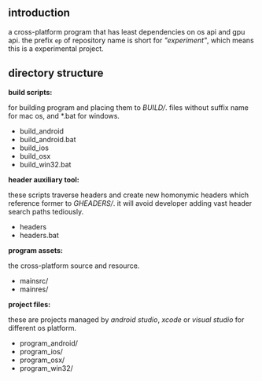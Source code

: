 ## introduction

a cross-platform program that has least dependencies on os api and gpu api.
the prefix `ep` of repository name is short for *"experiment"*,
which means this is a experimental project.

## directory structure

**build scripts:**

for building program and placing them to *BUILD/*.
files without suffix name for mac os, and *.bat for windows.

* build_android
* build_android.bat
* build_ios
* build_osx
* build_win32.bat

**header auxiliary tool:**

these scripts traverse headers and create new homonymic headers
which reference former to *GHEADERS/*.
it will avoid developer adding vast header search paths tediously.

* headers
* headers.bat

**program assets:**

the cross-platform source and resource.

* mainsrc/
* mainres/

**project files:**

these are projects managed by *android studio*, *xcode* or *visual studio*
for different os platform.

* program_android/
* program_ios/
* program_osx/
* program_win32/
